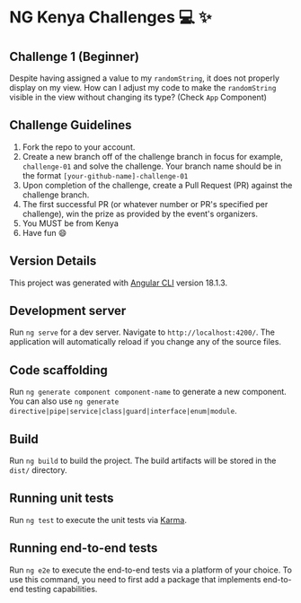 # NG Kenya Challenges :computer: :sparkles:

## Challenge 1 (Beginner)
Despite having assigned a value to my `randomString`, it does not properly display on my view.
How can I adjust my code to make the `randomString` visible in the view without changing its type? (Check `App` Component)

## Challenge Guidelines
1. Fork the repo to your account.
2. Create a new branch off of the challenge branch in focus for example, `challenge-01` and solve the challenge. Your branch name should be in the format `[your-github-name]-challenge-01`
3. Upon completion of the challenge, create a Pull Request (PR) against the challenge branch.
4. The first successful PR (or whatever number or PR's specified per challenge), win the prize as provided by the event's organizers.
5. You MUST be from Kenya
6. Have fun :smile:

## Version Details
This project was generated with [Angular CLI](https://github.com/angular/angular-cli) version 18.1.3.

## Development server

Run `ng serve` for a dev server. Navigate to `http://localhost:4200/`. The application will automatically reload if you change any of the source files.

## Code scaffolding

Run `ng generate component component-name` to generate a new component. You can also use `ng generate directive|pipe|service|class|guard|interface|enum|module`.

## Build

Run `ng build` to build the project. The build artifacts will be stored in the `dist/` directory.

## Running unit tests

Run `ng test` to execute the unit tests via [Karma](https://karma-runner.github.io).

## Running end-to-end tests

Run `ng e2e` to execute the end-to-end tests via a platform of your choice. To use this command, you need to first add a package that implements end-to-end testing capabilities.
